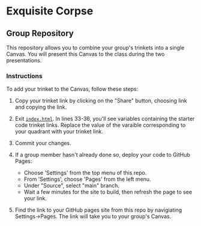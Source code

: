 # Exquisite Corpse
## Group Repository

This repository allows you to combine your group's trinkets into a single Canvas. 
You will present this Canvas to the class during the two presentations. 

### Instructions

To add your trinket to the Canvas, follow these steps:

1. Copy your trinket link by clicking on the "Share" button, choosing link and copying the link.

2. Exit [`index.html`](index.html). In lines 33-36, you'll see variables containing the starter code trinket links. Replace the value of the varaible corresponding to your quadrant with your trinket link.  

3. Commit your changes. 

4. If a group member hasn't already done so, deploy your code to GitHub Pages:
    - Choose 'Settings' from the top menu of this repo.
    - From 'Settings', choose 'Pages' from the left menu.
    - Under "Source", select "main" branch.
    - Wait a few minutes for the site to build, then refresh the page to see your link. 

5. Find the link to your GitHub pages site from this repo by navigiating Settings->Pages. The link will take you to your group's Canvas. 

